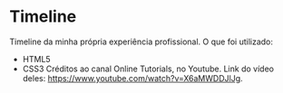 # Timeline
Timeline da minha própria experiência profissional.
O que foi utilizado:
- HTML5
- CSS3
Créditos ao canal Online Tutorials, no Youtube. Link do vídeo deles: https://www.youtube.com/watch?v=X6aMWDDJlJg.
